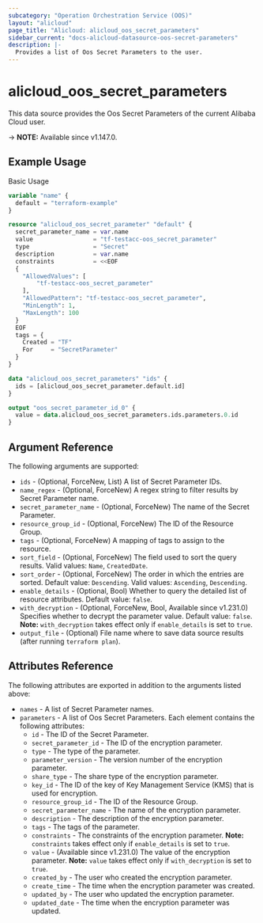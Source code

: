 ```yaml
---
subcategory: "Operation Orchestration Service (OOS)"
layout: "alicloud"
page_title: "Alicloud: alicloud_oos_secret_parameters"
sidebar_current: "docs-alicloud-datasource-oos-secret-parameters"
description: |-
  Provides a list of Oos Secret Parameters to the user.
---
```


# alicloud_oos_secret_parameters

This data source provides the Oos Secret Parameters of the current Alibaba Cloud user.

-> **NOTE:** Available since v1.147.0.

## Example Usage

Basic Usage

```terraform
variable "name" {
  default = "terraform-example"
}

resource "alicloud_oos_secret_parameter" "default" {
  secret_parameter_name = var.name
  value                 = "tf-testacc-oos_secret_parameter"
  type                  = "Secret"
  description           = var.name
  constraints           = <<EOF
  {
    "AllowedValues": [
        "tf-testacc-oos_secret_parameter"
    ],
    "AllowedPattern": "tf-testacc-oos_secret_parameter",
    "MinLength": 1,
    "MaxLength": 100
  }
  EOF
  tags = {
    Created = "TF"
    For     = "SecretParameter"
  }
}

data "alicloud_oos_secret_parameters" "ids" {
  ids = [alicloud_oos_secret_parameter.default.id]
}

output "oos_secret_parameter_id_0" {
  value = data.alicloud_oos_secret_parameters.ids.parameters.0.id
}
```

## Argument Reference

The following arguments are supported:

* `ids` - (Optional, ForceNew, List) A list of Secret Parameter IDs.
* `name_regex` - (Optional, ForceNew) A regex string to filter results by Secret Parameter name.
* `secret_parameter_name` - (Optional, ForceNew) The name of the Secret Parameter.
* `resource_group_id` - (Optional, ForceNew) The ID of the Resource Group.
* `tags` - (Optional, ForceNew) A mapping of tags to assign to the resource.
* `sort_field` - (Optional, ForceNew) The field used to sort the query results. Valid values: `Name`, `CreatedDate`.
* `sort_order` - (Optional, ForceNew) The order in which the entries are sorted. Default value: `Descending`. Valid values: `Ascending`, `Descending`.
* `enable_details` - (Optional, Bool) Whether to query the detailed list of resource attributes. Default value: `false`.
* `with_decryption` - (Optional, ForceNew, Bool, Available since v1.231.0) Specifies whether to decrypt the parameter value. Default value: `false`. **Note:** `with_decryption` takes effect only if `enable_details` is set to `true`.
* `output_file` - (Optional) File name where to save data source results (after running `terraform plan`).

## Attributes Reference

The following attributes are exported in addition to the arguments listed above:

* `names` - A list of Secret Parameter names.
* `parameters` - A list of Oos Secret Parameters. Each element contains the following attributes:
  * `id` - The ID of the Secret Parameter.
  * `secret_parameter_id` - The ID of the encryption parameter.
  * `type` - The type of the parameter.
  * `parameter_version` - The version number of the encryption parameter.
  * `share_type` - The share type of the encryption parameter.
  * `key_id` - The ID of the key of Key Management Service (KMS) that is used for encryption.
  * `resource_group_id` - The ID of the Resource Group.
  * `secret_parameter_name` - The name of the encryption parameter.
  * `description` - The description of the encryption parameter.
  * `tags` - The tags of the parameter.
  * `constraints` - The constraints of the encryption parameter. **Note:** `constraints` takes effect only if `enable_details` is set to `true`.
  * `value` - (Available since v1.231.0) The value of the encryption parameter. **Note:** `value` takes effect only if `with_decryption` is set to `true`.
  * `created_by` - The user who created the encryption parameter.
  * `create_time` - The time when the encryption parameter was created.
  * `updated_by` - The user who updated the encryption parameter.
  * `updated_date` - The time when the encryption parameter was updated.
